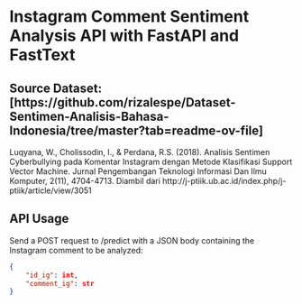 <h1> Instagram Comment Sentiment Analysis API with FastAPI and FastText</h1>


<h2> Source Dataset: [https://github.com/rizalespe/Dataset-Sentimen-Analisis-Bahasa-Indonesia/tree/master?tab=readme-ov-file]</h2><p>Luqyana, W., Cholissodin, I., & Perdana, R.S. (2018). Analisis Sentimen Cyberbullying pada Komentar Instagram dengan Metode Klasifikasi Support Vector Machine. Jurnal Pengembangan Teknologi Informasi Dan Ilmu Komputer, 2(11), 4704-4713. Diambil dari http://j-ptiik.ub.ac.id/index.php/j-ptiik/article/view/3051</p>

<h2> API Usage </h2>
Send a POST request to /predict with a JSON body containing the Instagram comment to be analyzed:

```JSON
{
	"id_ig": int,
	"comment_ig": str
}
```

